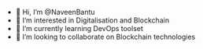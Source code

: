 - 👋 Hi, I’m @NaveenBantu
- 👀 I’m interested in Digitalisation and Blockchain
- 🌱 I’m currently learning DevOps toolset
- 💞️ I’m looking to collaborate on Blockchain technologies

<!---
NaveenBantu/NaveenBantu is a ✨ special ✨ repository because its `README.md` (this file) appears on your GitHub profile.
You can click the Preview link to take a look at your changes.
--->
